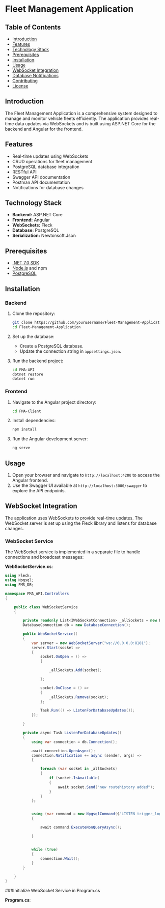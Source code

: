 # Fleet Management Application

## Table of Contents
- [Introduction](#introduction)
- [Features](#features)
- [Technology Stack](#technology-stack)
- [Prerequisites](#prerequisites)
- [Installation](#installation)
- [Usage](#usage)
- [WebSocket Integration](#websocket-integration)
- [Database Notifications](#database-notifications)
- [Contributing](#contributing)
- [License](#license)

## Introduction
The Fleet Management Application is a comprehensive system designed to manage and monitor vehicle fleets efficiently. The application provides real-time data updates via WebSockets and is built using ASP.NET Core for the backend and Angular for the frontend.

## Features
- Real-time updates using WebSockets
- CRUD operations for fleet management
- PostgreSQL database integration
- RESTful API
- Swagger API documentation
- Postman API documentation
- Notifications for database changes

## Technology Stack
- **Backend:** ASP.NET Core
- **Frontend:** Angular
- **WebSockets:** Fleck
- **Database:** PostgreSQL
- **Serialization:** Newtonsoft.Json

## Prerequisites
- [.NET 7.0 SDK](https://dotnet.microsoft.com/download/dotnet/7.0)
- [Node.js](https://nodejs.org/) and npm
- [PostgreSQL](https://www.postgresql.org/)

## Installation

### Backend

1. Clone the repository:
    ```sh
    git clone https://github.com/yourusername/Fleet-Management-Application.git
    cd Fleet-Management-Application
    ```

2. Set up the database:
    - Create a PostgreSQL database.
    - Update the connection string in `appsettings.json`.

3. Run the backend project:
    ```sh
    cd FMA-API
    dotnet restore
    dotnet run
    ```

### Frontend

1. Navigate to the Angular project directory:
    ```sh
    cd FMA-Client
    ```

2. Install dependencies:
    ```sh
    npm install
    ```

3. Run the Angular development server:
    ```sh
    ng serve
    ```

## Usage
1. Open your browser and navigate to `http://localhost:4200` to access the Angular frontend.
2. Use the Swagger UI available at `http://localhost:5000/swagger` to explore the API endpoints.

## WebSocket Integration
The application uses WebSockets to provide real-time updates. The WebSocket server is set up using the Fleck library and listens for database changes.

### WebSocket Service
The WebSocket service is implemented in a separate file to handle connections and broadcast messages:

**WebSocketService.cs**:
```csharp
using Fleck;
using Npgsql;
using FMS_DB;

namespace FMA_API.Controllers
{

    public class WebSocketService
    {

        private readonly List<IWebSocketConnection> _allSockets = new List<IWebSocketConnection>();
        DatabaseConnection db = new DatabaseConnection();

        public WebSocketService()
        {
            var server = new WebSocketServer("ws://0.0.0.0:8181");
            server.Start(socket =>
            {
                socket.OnOpen = () =>
                {

                    _allSockets.Add(socket);

                };

                socket.OnClose = () =>
                {
                    _allSockets.Remove(socket);
                };

                Task.Run(() => ListenForDatabaseUpdates());
            });

        }

        private async Task ListenForDatabaseUpdates()
        {
            using var connection = db.Connection();

            await connection.OpenAsync();
            connection.Notification += async (sender, args) =>
            {

                foreach (var socket in _allSockets)
                {
                    if (socket.IsAvailable)
                    {
                        await socket.Send("new routehistory added");
                    }
                }
            };


            using (var command = new NpgsqlCommand($"LISTEN trigger_log_changes;", connection))
            {

                await command.ExecuteNonQueryAsync();

            }


            while (true)
            {
                connection.Wait();
            }
        }

    }
}
 ```


###Initialize WebSocket Service in Program.cs

**Program.cs**:

